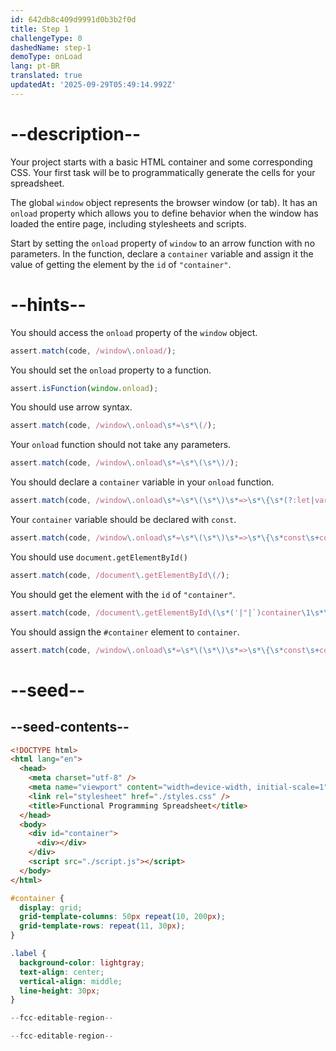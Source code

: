 ```yaml
---
id: 642db8c409d9991d0b3b2f0d
title: Step 1
challengeType: 0
dashedName: step-1
demoType: onLoad
lang: pt-BR
translated: true
updatedAt: '2025-09-29T05:49:14.992Z'
---
```


# --description--

Your project starts with a basic HTML container and some corresponding CSS. Your first task will be to programmatically generate the cells for your spreadsheet.

The global `window` object represents the browser window (or tab). It has an `onload` property which allows you to define behavior when the window has loaded the entire page, including stylesheets and scripts.

Start by setting the `onload` property of `window` to an arrow function with no parameters. In the function, declare a `container` variable and assign it the value of getting the element by the `id` of `"container"`.

# --hints--

You should access the `onload` property of the `window` object.

```js
assert.match(code, /window\.onload/);
```

You should set the `onload` property to a function.

```js
assert.isFunction(window.onload);
```

You should use arrow syntax.

```js
assert.match(code, /window\.onload\s*=\s*\(/);
```

Your `onload` function should not take any parameters.

```js
assert.match(code, /window\.onload\s*=\s*\(\s*\)/);
```

You should declare a `container` variable in your `onload` function.

```js
assert.match(code, /window\.onload\s*=\s*\(\s*\)\s*=>\s*\{\s*(?:let|var|const)\s+container/);
```

Your `container` variable should be declared with `const`.

```js
assert.match(code, /window\.onload\s*=\s*\(\s*\)\s*=>\s*\{\s*const\s+container/);
```

You should use `document.getElementById()`

```js
assert.match(code, /document\.getElementById\(/);
```

You should get the element with the `id` of `"container"`.

```js
assert.match(code, /document\.getElementById\(\s*('|"|`)container\1\s*\)/);
```

You should assign the `#container` element to `container`.

```js
assert.match(code, /window\.onload\s*=\s*\(\s*\)\s*=>\s*\{\s*const\s+container\s*=\s*document\.getElementById\(\s*('|"|`)container\1\s*\)/);
```

# --seed--

## --seed-contents--

```html
<!DOCTYPE html>
<html lang="en">
  <head>
    <meta charset="utf-8" />
    <meta name="viewport" content="width=device-width, initial-scale=1" />
    <link rel="stylesheet" href="./styles.css" />
    <title>Functional Programming Spreadsheet</title>
  </head>
  <body>
    <div id="container">
      <div></div>
    </div>
    <script src="./script.js"></script>
  </body>
</html>
```

```css
#container {
  display: grid;
  grid-template-columns: 50px repeat(10, 200px);
  grid-template-rows: repeat(11, 30px);
}

.label {
  background-color: lightgray;
  text-align: center;
  vertical-align: middle;
  line-height: 30px;
}
```

```js
--fcc-editable-region--

--fcc-editable-region--
```
